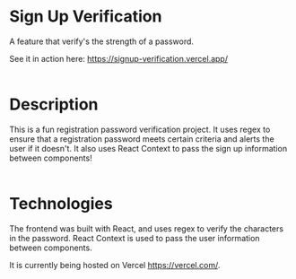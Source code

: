 # Sign Up Verification

A feature that verify's the strength of a password.

See it in action here: https://signup-verification.vercel.app/
&nbsp;  
&nbsp;

# Description

This is a fun registration password verification project. It uses regex to ensure that a registration password meets certain criteria and alerts the user if it doesn't. It also uses React Context to pass the sign up information between components!
&nbsp;  
&nbsp;

# Technologies

The frontend was built with React, and uses regex to verify the characters in the password. React Context is used to pass the user information between components.

It is currently being hosted on Vercel https://vercel.com/.
&nbsp;  
&nbsp;
